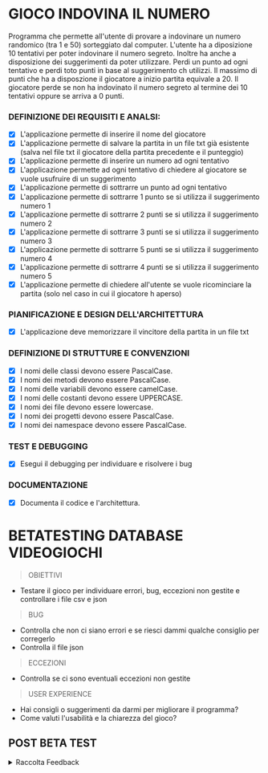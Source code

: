 # GIOCO INDOVINA IL NUMERO

Programma che permette all'utente di provare a indovinare un numero randomico (tra 1 e 50) sorteggiato dal computer. L'utente ha a diposizione 10 tentativi per poter indovinare il numero segreto. Inoltre ha anche a disposizione dei suggerimenti da poter utilizzare. Perdi un punto ad ogni tentativo e perdi toto punti in base al suggerimento ch utilizzi. Il massimo di punti che ha a disposzione il giocatore a inizio partita equivale a 20. Il giocatore perde se non ha indovinato il numero segreto al termine dei 10 tentativi oppure se arriva a 0 punti.

### DEFINIZIONE DEI REQUISITI E ANALSI:
- [X] L'applicazione permette di inserire il nome del giocatore
- [X] L'applicazione permette di salvare la partita in un file txt già esistente (salva nel file txt il giocatore della partita precedente e il punteggio)
- [X] L'applicazione permette di inserire un numero ad ogni tentativo
- [X] L'applicazione permette ad ogni tentativo di chiedere al giocatore se vuole usufruire di un suggerimento
- [X] L'applicazione permette di sottrarre un punto ad ogni tentativo
- [X] L'applicazione permette di sottrarre 1 punto se si utilizza il suggerimento numero 1
- [X] L'applicazione permette di sottrarre 2 punti se si utilizza il suggerimento numero 2
- [X] L'applicazione permette di sottrarre 3 punti se si utilizza il suggerimento numero 3
- [X] L'applicazione permette di sottrarre 5 punti se si utilizza il suggerimento numero 4
- [X] L'applicazione permette di sottrarre 4 punti se si utilizza il suggerimento numero 5
- [X] L'applicazione permette di chiedere all'utente se vuole ricominciare la partita (solo nel caso in cui il giocatore h aperso)

### PIANIFICAZIONE E DESIGN DELL'ARCHITETTURA

- [X] L'applicazione deve memorizzare il vincitore della partita in un file txt

### DEFINIZIONE DI STRUTTURE E CONVENZIONI

- [X] I nomi delle classi devono essere PascalCase.
- [X] I nomi dei metodi devono essere PascalCase.
- [X] I nomi delle variabili devono essere camelCase.
- [X] I nomi delle costanti devono essere UPPERCASE.
- [X] I nomi dei file devono essere lowercase.
- [X] I nomi dei progetti devono essere PascalCase.
- [X] I nomi dei namespace devono essere PascalCase.

### TEST E DEBUGGING
- [X] Esegui il debugging per individuare e risolvere i bug

### DOCUMENTAZIONE
- [X] Documenta il codice e l'architettura.

# BETATESTING DATABASE VIDEOGIOCHI
> OBIETTIVI
- Testare il gioco per individuare errori, bug, eccezioni non gestite e controllare i file csv e json

> BUG
- Controlla che non ci siano errori e se riesci dammi qualche consiglio per corregerlo
- Controlla il file json 

> ECCEZIONI
- Controlla se ci sono eventuali eccezioni non gestite

> USER EXPERIENCE
- Hai consigli o suggerimenti da darmi per migliorare il programma?
- Come valuti l'usabilità e la chiarezza del gioco?





## POST BETA TEST
<details>
    <summary> Raccolta Feedback </summary>


<details>   
    <summary> Feedback di Fabio </summary>

### RACCOLTA DEI FEEDBACK DI FABIO:




**ECCEZIONI**
- ECCEZIONE TRY-CATCH: L'inserimento iniziale dei numeri è corretto, mi piace il "non hai inserito un numero" dopo che si inserisce una lettera! Peccato però che alla richiesta di inserire un nuovo numero, se scrivo nuovamente una lettera mi dà l'errore "System.FormatException",
magari potresti provare ad inserire pure un try/catch alla seconda stringa di risposta. 

**BUG**
- BUG PUNTEGGIO: Ho notato anche che nonostante finisca i punti continui a contarli sotto lo 0 e non si ferma (ad esempio in questo caso se finisco il punteggio a -1, non 0),
credo che mettendo "punteggio <= 0" alla fine questo problema si sistemi

- BUG TENTETIVI: Se ho capito bene vuoi che si fermi il gioco anche dopo 10 tentativi, ho provato 12 volte ma mi fa ancora andare avanti

- BUG SORTEGGIO: Molto particolare anche il fatto che, quando mi chiede "s" per il suggerimento, anche se scrivo "pinguino" me lo dà comunque buono. 
 
Se sistemi queste piccole cose secondo me questo giochino è un bel passatempo!


### PRIORITA'
- [X] BUG PUNTEGGIO
- [X] BUG TENTATIVI
- [X] ECCEZIONE TRY CATCH INSERIMENTO LETTERE AL POSTO DEI NUMERI
- [X] BUG SUGGERIMENTO


</details>

### CODICE

```c#
class Program
{
   static void Main()
   {
      string path = @"salvataggio.txt"; // il file deve essere nella stessa cartella del programma
      string[] lines = File.ReadAllLines(path); //legge tutte le righe del file
      string[] nomi = new string[lines.Length];
      

      for (int i = 0; i < lines.Length; i++)
      {
         nomi[i] = lines[i];
      }

      string nomeGiocatore = lines[1];
      string punteggione = lines[3];
      Console.Write("Nella partita predente ha giocato ");
      Console.WriteLine(nomeGiocatore);
      Console.WriteLine("");
      Console.WriteLine("Il punteggio della partita precedente: ");
      Console.WriteLine(punteggione);
      Console.WriteLine("");
      bool inizio = false;
      while (!inizio)
      {
         Random random = new Random();
         int numeroDaIndovinare = random.Next(1, 51); // Genera un numero casuale tra 1 e 50
         int punteggio = 20;
         Console.WriteLine("Inserisci il tuo nome:");
         
         string nome = Console.ReadLine()!;

         Console.WriteLine($"Benvenuta/o {nome}");
         
         
         
         Console.WriteLine("Indovina il numero segreto compreso tra 1 e 50. Hai 10 tentativi.");
         Console.WriteLine("Perdi un punto ad ogni tentativo sbagliato e tot punti per ogni suggerimento che utilizi");
         

         int tentativiRimasti = 10;
         bool indovinato = false;

         while (tentativiRimasti > 0 && punteggio > 0 && !indovinato)
         {
            Console.WriteLine($"Ti mancano ancora {tentativiRimasti} tentativi");
            Console.WriteLine($"Il tuo punteggio è: {punteggio}");


            int numero;

            try
            {
               Console.WriteLine("Inserisci un numero");

               numero = int.Parse(Console.ReadLine()!);
               if (numero < 1 || numero > 50)
               {
                  Console.WriteLine("Devi inserire un numero da 1 a 50");

               }
               else
               {
                  if (numero != numeroDaIndovinare)
                  {
                     Console.WriteLine("Mi spiace, non hai indovinato");
                     tentativiRimasti--;
                     punteggio--;
                     bool rispostaValida = true;
                     while (rispostaValida)
                     {
                        Console.WriteLine("Vuoi usufruire di un suggerimento? (s/n)");
                        string input = Console.ReadLine()!;
                        if (input.ToLower() == "s")
                        {
                           Console.WriteLine("OK! Quale suggerimento vuoi utilizzare?");

                           Console.WriteLine("1. Il numero da indovinare è maggiore o minore? -1 punto");
                           Console.WriteLine("2. Il numero da indovinare è pari o dispari? -2 punti");
                           Console.WriteLine("3. Il numero da indovinare è minore o maggiore di 25? -3 punti");
                           Console.WriteLine("4. Qual è il quadrato del numero da indovinare? -5 punti");
                           Console.WriteLine("5. Qual è la somma delle cifre del numero da indovinare? -4 punti");
                           string suggerimento = Console.ReadLine()!;
                           switch (suggerimento)
                           {
                              case "1":
                                 NumeroMaggiore(numero, numeroDaIndovinare);
                                 punteggio -= 1;
                                 break;
                              case "2":
                                 NumeroPari(numero, numeroDaIndovinare);
                                 punteggio -= 2;
                                 break;
                              case "3":
                                 NumeroMaggiore25(numero, numeroDaIndovinare);
                                 punteggio -= 3;
                                 break;
                              case "4":
                                 double quadrato = Math.Pow(numeroDaIndovinare, 2);
                                 punteggio -= 5;
                                 Console.WriteLine($"Il quadrato del numero è {quadrato}");

                                 break;
                              case "5":
                                 int sommaCifre = SommaCifre(numeroDaIndovinare);
                                 punteggio -= 4;
                                 Console.WriteLine($"La somma delle cifre è {sommaCifre}");

                                 break;
                           }
                           rispostaValida = false;
                        }
                        else if (input.ToLower() == "n")
                        {
                           Console.WriteLine("Ok! Fenomeno");
                           rispostaValida = false;
                        }
                        else
                        {
                           Console.WriteLine("Non hai risposto alla domanda");

                        }
                     }

                  }
                  else
                  {
                     Console.WriteLine($"Bravo! Hai indovinato il numero segreto. Il tuo punteggio finale è: {punteggio}/20.");
                  lines[1] = nome;
                  lines[3] = punteggio.ToString();
                  File.WriteAllLines(path, lines);
                  
                  Console.WriteLine("Salvataggio...");
                     return;
                  }

               }
            }
            catch
            {
               Console.WriteLine("Devi inserire un numero");

            }





         }

         Console.WriteLine($"Spiacenti, hai esaurito tutti i tentativi o hai raggiunto 0 punti. Il numero segreto era: {numeroDaIndovinare}. Il tuo punteggio finale è: {punteggio}.");
         Console.WriteLine("Vuoi ricominciare? (s/n)");
         bool inputValido3 = true;
         while (inputValido3)
         {
            string input3 = Console.ReadLine()!;
            if (input3 == "s")
            {
               Console.WriteLine("Buona Partita!");
               ;
            }
            else if (input3 == "n")
            {
               Console.WriteLine("Alla prossima!");
               return;
            }
            else
            {
               Console.WriteLine("Non hai rsipsoto alla domanda");
               Console.WriteLine("Rispondi correttamente (s/n)");
               
            }
         }
      }
   }
   static bool Maggiore(int numero, int numeroDaIndovinare)
   {
      return numero < numeroDaIndovinare;
   }
   static void NumeroMaggiore(int numero, int numeroDaIndovinare)
   {
      if (Maggiore(numero, numeroDaIndovinare))
      {
         Console.WriteLine($"Il numero è maggiore di {numero}");

      }
      else
      {
         Console.WriteLine($"Il numero è minore di {numero}");

      }
   }
   static bool Pari(int numero, int numeroDaIndovinare)
   {
      return numeroDaIndovinare % 2 == 0;
   }
   static void NumeroPari(int numero, int numeroDaIndovinare)
   {
      if (Pari(numero, numeroDaIndovinare))
      {
         Console.WriteLine("Il numero è pari");

      }
      else
      {
         Console.WriteLine("Il numero è dispari");

      }
   }
   static bool Maggiore25(int numero, int numeroDaIndovinare)
   {
      return numeroDaIndovinare > 25;
   }
   static void NumeroMaggiore25(int numero, int numeroDaIndovinare)
   {
      if (Maggiore25(numero, numeroDaIndovinare))
      {
         Console.WriteLine("Il numero è maggiore di 25");

      }
      else
      {
         Console.WriteLine("Il numero è minore di 25");

      }
   }

   static int SommaCifre(int numeroDaIndovinare)
   {
      int somma = 0;

      // Itera attraverso le cifre del numero
      while (numeroDaIndovinare != 0)
      {
         somma += numeroDaIndovinare % 10; // Aggiungi l'ultima cifra alla somma
         numeroDaIndovinare /= 10; // Rimuovi l'ultima cifra dal numero
      }

      return somma;
   }
}

```

```txt
Nome giocatore partita precedente:
Giada
Punteggio:
14
```